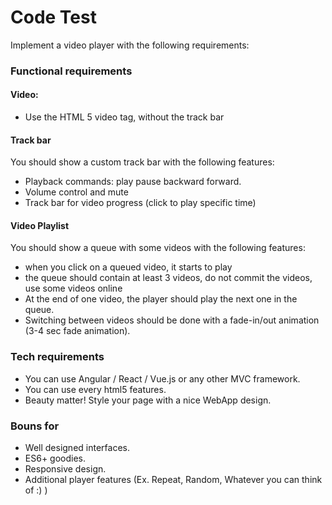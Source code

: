 # Code Test
Implement a video player with the following requirements:

### Functional requirements
#### Video:
- Use the HTML 5 video tag, without the track bar

#### Track bar
You should show a custom track bar with the following features:
- Playback commands: play pause backward forward.
- Volume control and mute
- Track bar for video progress (click to play specific time)

#### Video Playlist
You should show a queue with some videos with the following features:
- when you click on a queued video, it starts to play
- the queue should contain at least 3 videos, do not commit the videos, use some videos online
- At the end of one video, the player should play the next one in the queue.
- Switching between videos should be done with a fade-in/out animation (3-4 sec fade animation).

### Tech requirements
- You can use Angular / React / Vue.js or any other MVC framework.
- You can use every html5 features.
- Beauty matter! Style your page with a nice WebApp design.

### Bouns for 
- Well designed interfaces.
- ES6+ goodies.
- Responsive design.
- Additional player features (Ex. Repeat, Random, Whatever you can think of :) ) 
